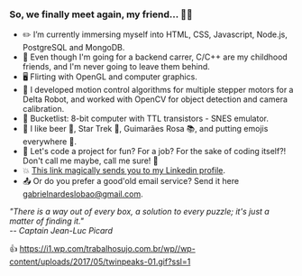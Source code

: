 ### So, we finally meet again, my friend... :man_with_turban:

- ✏️ I’m currently immersing myself into HTML, CSS, Javascript, Node.js, PostgreSQL and MongoDB.
- 💜 Even though I'm going for a backend carrer, C/C++ are my childhood friends, and I'm never going to leave them behind.
- 🖥️ Flirting with OpenGL and computer graphics.
- 🤖 I developed motion control algorithms for multiple stepper motors for a Delta Robot, and worked with OpenCV for object detection and camera calibration.
- 🧭 Bucketlist: 8-bit computer with TTL transistors - SNES emulator.
- 🙂 I like beer :beer:, Star Trek :milky_way:, Guimarães Rosa :books:, and putting emojis everywhere :grimacing:. 
- 👋 Let's code a project for fun? For a job? For the sake of coding itself?! Don't call me maybe, call me sure! :dancers:
- 💥 [This link magically sends you to my Linkedin profile](https://www.linkedin.com/in/gabriel-nardes-giampietro/).
- 📤 Or do you prefer a good'old email service? Send it here gabrielnardeslobao@gmail.com.

*"There is a way out of every box, a solution to every puzzle; it's just a matter of finding it."* <br>
*-- Captain Jean-Luc Picard*

👍
https://i1.wp.com/trabalhosujo.com.br/wp//wp-content/uploads/2017/05/twinpeaks-01.gif?ssl=1
